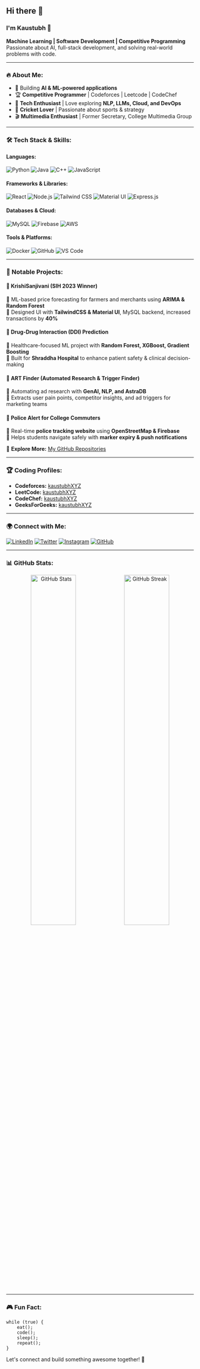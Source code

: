 ## Hi there 👋

### I'm Kaustubh 🚀

**Machine Learning | Software Development | Competitive Programming**  
Passionate about AI, full-stack development, and solving real-world problems with code.

---

### 🔥 About Me:
- 🚀 Building **AI & ML-powered applications**
- 🏆 **Competitive Programmer** | Codeforces | Leetcode | CodeChef
- 🎯 **Tech Enthusiast** | Love exploring **NLP, LLMs, Cloud, and DevOps**
- 🏏 **Cricket Lover** | Passionate about sports & strategy
- 🎬 **Multimedia Enthusiast** | Former Secretary, College Multimedia Group

---

### 🛠️ Tech Stack & Skills:

#### **Languages:**
![Python](https://img.shields.io/badge/Python-3776AB?style=for-the-badge&logo=python&logoColor=white)
![Java](https://img.shields.io/badge/Java-ED8B00?style=for-the-badge&logo=java&logoColor=white)
![C++](https://img.shields.io/badge/C++-00599C?style=for-the-badge&logo=c%2B%2B&logoColor=white)
![JavaScript](https://img.shields.io/badge/JavaScript-F7DF1E?style=for-the-badge&logo=javascript&logoColor=black)

#### **Frameworks & Libraries:**
![React](https://img.shields.io/badge/React-20232A?style=for-the-badge&logo=react&logoColor=61DAFB)
![Node.js](https://img.shields.io/badge/Node.js-43853D?style=for-the-badge&logo=node.js&logoColor=white)
![Tailwind CSS](https://img.shields.io/badge/TailwindCSS-38B2AC?style=for-the-badge&logo=tailwind-css&logoColor=white)
![Material UI](https://img.shields.io/badge/Material--UI-0081CB?style=for-the-badge&logo=mui&logoColor=white)
![Express.js](https://img.shields.io/badge/Express.js-404D59?style=for-the-badge)

#### **Databases & Cloud:**
![MySQL](https://img.shields.io/badge/MySQL-005C84?style=for-the-badge&logo=mysql&logoColor=white)
![Firebase](https://img.shields.io/badge/Firebase-ffca28?style=for-the-badge&logo=firebase&logoColor=black)
![AWS](https://img.shields.io/badge/AWS-232F3E?style=for-the-badge&logo=amazon-aws&logoColor=white)

#### **Tools & Platforms:**
![Docker](https://img.shields.io/badge/Docker-2496ED?style=for-the-badge&logo=docker&logoColor=white)
![GitHub](https://img.shields.io/badge/GitHub-181717?style=for-the-badge&logo=github&logoColor=white)
![VS Code](https://img.shields.io/badge/VSCode-0078d7?style=for-the-badge&logo=visual%20studio%20code&logoColor=white)

---

### 🚀 Notable Projects:

#### **🔹 KrishiSanjivani** (SIH 2023 Winner)
🔹 ML-based price forecasting for farmers and merchants using **ARIMA & Random Forest**  
🔹 Designed UI with **TailwindCSS & Material UI**, MySQL backend, increased transactions by **40%**

#### **🔹 Drug-Drug Interaction (DDI) Prediction**
🔹 Healthcare-focused ML project with **Random Forest, XGBoost, Gradient Boosting**  
🔹 Built for **Shraddha Hospital** to enhance patient safety & clinical decision-making

#### **🔹 ART Finder (Automated Research & Trigger Finder)**
🔹 Automating ad research with **GenAI, NLP, and AstraDB**  
🔹 Extracts user pain points, competitor insights, and ad triggers for marketing teams

#### **🔹 Police Alert for College Commuters**
🔹 Real-time **police tracking website** using **OpenStreetMap & Firebase**  
🔹 Helps students navigate safely with **marker expiry & push notifications**

🔗 **Explore More:** [My GitHub Repositories](https://github.com/kaustubhXYZ)

---

### 🏆 Coding Profiles:

- **Codeforces:** [kaustubhXYZ](https://codeforces.com/profile/kaustubhXYZ)
- **LeetCode:** [kaustubhXYZ](https://leetcode.com/kaustubhXYZ/)
- **CodeChef:** [kaustubhXYZ](https://www.codechef.com/users/kaustubhXYZ)
- **GeeksForGeeks:** [kaustubhXYZ](https://auth.geeksforgeeks.org/user/kaustubhXYZ/)

---

### 🌍 Connect with Me:

[![LinkedIn](https://img.shields.io/badge/LinkedIn-0077B5?style=for-the-badge&logo=linkedin&logoColor=white)](https://linkedin.com/in/kaustubhXYZ)
[![Twitter](https://img.shields.io/badge/Twitter-1DA1F2?style=for-the-badge&logo=twitter&logoColor=white)](https://twitter.com/kaustubhXYZ)
[![Instagram](https://img.shields.io/badge/Instagram-E4405F?style=for-the-badge&logo=instagram&logoColor=white)](https://instagram.com/kaustubhXYZ)
[![GitHub](https://img.shields.io/badge/GitHub-181717?style=for-the-badge&logo=github&logoColor=white)](https://github.com/kaustubhXYZ)

---

### 📊 GitHub Stats:

<p align="center">
  <img src="https://github-readme-stats.vercel.app/api?username=kaustubhXYZ&show_icons=true&theme=tokyonight" alt="GitHub Stats" width="49%"/>
  <img src="https://github-readme-streak-stats.herokuapp.com/?user=kaustubhXYZ&theme=tokyonight" alt="GitHub Streak" width="49%"/>
</p>

---

### 🎮 Fun Fact:
```
while (true) {
    eat();
    code();
    sleep();
    repeat();
}
```

Let's connect and build something awesome together! 🚀
